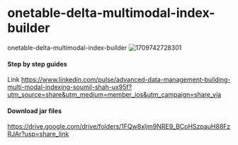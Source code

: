 # onetable-delta-multimodal-index-builder
onetable-delta-multimodal-index-builder
![1709742728301](https://github.com/soumilshah1995/onetable-delta-multimodal-index-builder/assets/39345855/d6b74e8a-bd51-4a8c-8269-e1b2d1c9303c)


#### Step by step guides 
Link https://www.linkedin.com/pulse/advanced-data-management-building-multi-modal-indexing-soumil-shah-ux95f?utm_source=share&utm_medium=member_ios&utm_campaign=share_via

#### Download jar files 
https://drive.google.com/drive/folders/1FQw8xljm9NRE9_BCoHSzpauH88FzRJAr?usp=share_link
